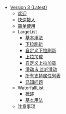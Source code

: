 * [Version 3 (Latest)](zh-cn/README)
    * [欢迎](zh-cn/README)
    * [快速接入](zh-cn/V3/GettingStart)
    * [简单使用](zh-cn/V3/BasicUsage)
    * LargeList
        * [基本用法](zh-cn/V3/Overview)
        * [下拉刷新](zh-cn/V3/Refresh)
        * [自定义下拉刷新](zh-cn/V3/CustomRefresh)
        * [上拉加载](zh-cn/V3/Loading)
        * [自定义上拉加载](zh-cn/V3/CustomLoading)
        * [滑动 & 监听滑动](zh-cn/V3/Scroll)
        * [所有支持属性列表](zh-cn/V3/SupportedProps)
        * [已知问题](zh-cn/V3/KnownIssues)
    * WaterfallList
        * [概述](zh-cn/V3/WaterfallList/Overview)
        * [基本用法](zh-cn/V3/WaterfallList/Usage)
    * 注意事项
